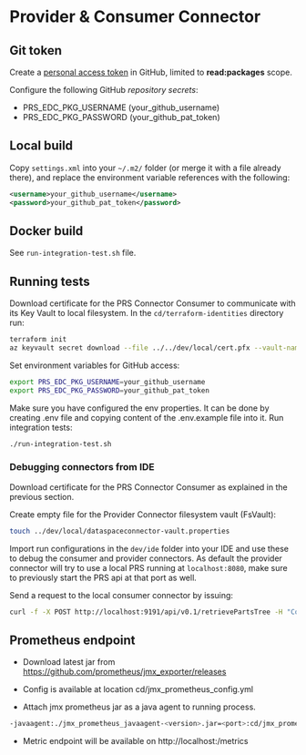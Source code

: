 # Provider & Consumer Connector

## Git token

Create a [personal access token](https://docs.github.com/en/authentication/keeping-your-account-and-data-secure/creating-a-personal-access-token) in GitHub, limited to **read:packages** scope.

Configure the following GitHub *repository secrets*:

- PRS_EDC_PKG_USERNAME (your_github_username)
- PRS_EDC_PKG_PASSWORD (your_github_pat_token)

## Local build

Copy `settings.xml` into your `~/.m2/` folder (or merge it with a file already there), and replace the environment variable references with the following:

```xml
<username>your_github_username</username>
<password>your_github_pat_token</password>
```

## Docker build

See `run-integration-test.sh` file.

## Running tests

Download certificate for the PRS Connector Consumer to communicate with its Key Vault to local filesystem. In the `cd/terraform-identities` directory run:

```sh
terraform init
az keyvault secret download --file ../../dev/local/cert.pfx --vault-name "$(terraform output -raw vault_name)" --name "$(terraform output -raw prs_connector_consumer_cert_name)" --encoding base64
```

Set environment variables for GitHub access:

```bash
export PRS_EDC_PKG_USERNAME=your_github_username
export PRS_EDC_PKG_PASSWORD=your_github_pat_token
```
Make sure you have configured the env properties. It can be done by creating .env file and copying content of the .env.example file into it.
Run integration tests:

```bash
./run-integration-test.sh
```

### Debugging connectors from IDE

Download certificate for the PRS Connector Consumer as explained in the previous section.

Create empty file for the Provider Connector filesystem vault (FsVault):

```bash
touch ../dev/local/dataspaceconnector-vault.properties
```

Import run configurations in the `dev/ide` folder into your IDE and use these to debug the consumer and provider connectors. As default the provider connector will try to use a local PRS running at `localhost:8080`, make sure to previously start the PRS api at that port as well.

Send a request to the local consumer connector by issuing:
```bash
curl -f -X POST http://localhost:9191/api/v0.1/retrievePartsTree -H "Content-type:application/json" -d '{"byObjectIdRequest": {"oneIDManufacturer": "BMW MUC", "objectIDManufacturer": "YS3DD78N4X7055320", "view": "AS_BUILT", "aspect": "MATERIAL", "depth": 2}}'
```

## Prometheus endpoint

- Download latest jar from https://github.com/prometheus/jmx_exporter/releases

- Config is available at location cd/jmx_prometheus_config.yml

- Attach jmx prometheus jar as a java agent to running process.

```bash
-javaagent:./jmx_prometheus_javaagent-<version>.jar=<port>:cd/jmx_prometheus_config.yml
```

- Metric endpoint will be available on http://localhost:<port>/metrics
